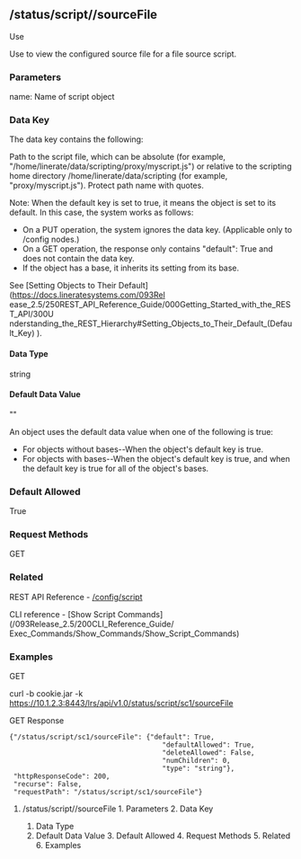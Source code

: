 ## /status/script/<name>/sourceFile

Use

Use to view the configured source file for a file source script.

### Parameters

name: Name of script object

### Data Key

The data key contains the following:

Path to the script file, which can be absolute (for example,
"/home/linerate/data/scripting/proxy/myscript.js") or relative to the
scripting home directory /home/linerate/data/scripting (for example,
"proxy/myscript.js"). Protect path name with quotes.

Note: When the default key is set to true, it means the object is set to its
default. In this case, the system works as follows:

  * On a PUT operation, the system ignores the data key. (Applicable only to /config nodes.)
  * On a GET operation, the response only contains "default": True and does not contain the data key.
  * If the object has a base, it inherits its setting from its base.

See [Setting Objects to Their Default](https://docs.lineratesystems.com/093Rel
ease_2.5/250REST_API_Reference_Guide/000Getting_Started_with_the_REST_API/300U
nderstanding_the_REST_Hierarchy#Setting_Objects_to_Their_Default_(Default_Key)
).

#### Data Type

string

#### Default Data Value

""

An object uses the default data value when one of the following is true:

  * For objects without bases--When the object's default key is true.
  * For objects with bases--When the object's default key is true, and when the default key is true for all of the object's bases.

### Default Allowed

True

### Request Methods

GET

### Related

REST API Reference -
[/config/script](/093Release_2.5/250REST_API_Reference_Guide/config/script)

CLI reference - [Show Script Commands](/093Release_2.5/200CLI_Reference_Guide/
Exec_Commands/Show_Commands/Show_Script_Commands)

### Examples

GET

curl -b cookie.jar -k
https://10.1.2.3:8443/lrs/api/v1.0/status/script/sc1/sourceFile

GET Response

    
    
    {"/status/script/sc1/sourceFile": {"default": True,
                                          "defaultAllowed": True,
                                          "deleteAllowed": False,
                                          "numChildren": 0,
                                          "type": "string"},
     "httpResponseCode": 200,
     "recurse": False,
     "requestPath": "/status/script/sc1/sourceFile"}
    

  1. /status/script/<name>/sourceFile
    1. Parameters
    2. Data Key
      1. Data Type
      2. Default Data Value
    3. Default Allowed
    4. Request Methods
    5. Related
    6. Examples

